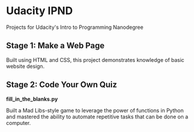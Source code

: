 # Udacity IPND
Projects for Udacity's Intro to Programming Nanodegree

## Stage 1: Make a Web Page
Built using HTML and CSS, this project demonstrates knowledge of basic website design.


## Stage 2: Code Your Own Quiz
**fill_in_the_blanks.py**

Built a Mad Libs-style game to leverage the power of functions in Python and mastered the ability to automate repetitive tasks that can be done on a computer.
